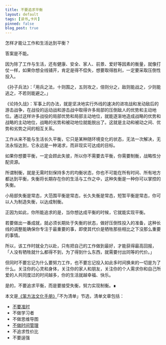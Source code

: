 ```yaml
---
title: 不要追求平衡 
layout: default
tags: [读书,卡片]
pinned: false
blog_post: true
---
```



怎样才能让工作和生活达到平衡？

答案是不能。

因为除了工作与生活，还有健康、安全、家人、前景、爱好等因素的衡量，就像打仗一样，如果你想全线铺开，肯定是得不偿失，想要取得胜利，一定要采取压倒性投入。

《孙子兵法》：「用兵之法，十则围之，五则攻之，倍则分之，敌则能战之，少则能逃之，不若则能避之。」

《论持久战》：军事上的办法，就是坚决地实行外线的速决的进攻战和发动敌后的游击战争，在战役的运动战和游击战中取得许多局部的压倒敌人的优势和主动地位。通过这样许多战役的局部优势和局部主动地位，就能逐渐地造成战略的优势和战略的主动地位，战略的劣势和被动地位就能脱出了。这就是主动和被动之间、优势和劣势之间的相互关系。

工作从来不能与生活长久平衡，它只是某种随环境变化的状态，无法一次解决，无法永恒达到，它永远是一种渴求，而非现实可达成的目标。

如果你想要平衡，一定会顾此失彼，所以你不需要去平衡，你需要制衡，战略性分配资源。

所谓制衡，就是无需时刻保持多方的均衡状态，你也不可能在所有时间、所有地方都达到平衡，失衡将长期存在你的生活与工作之中，这种失衡是一种你可以掌控的失衡。

小局部失衡是常态，大范围平衡是常态，长久失衡是常态，短暂平衡是常态，你可以人为制造失衡，以达成制衡。

正因为如此，你所能追求的是，当你想达成平衡的时候，它就能实现平衡。

若要做出一番成就，就必须长期处于失衡的状态，做好压倒性投入的准备，这种长线的调整能确保你专注于最重要的事，即使其代价是牺牲那些相比之下没那么重要的事情。

所以，该工作时就全力以赴，只有把自己的工作做到最好，才能获得最高回报，「人没有牺牲就什么都得不到，为了得到什么东西，就需要付出同等的代价。」

但同时不要忘记为什么要努力工作，也不要忘记投入如此多时间换来的一切是为了什么。关注你的心灵和身体，关注你的家人和朋友，关注你的个人需求你和自己所爱的人共同度过的时间越多，你的生活就越幸福、快乐。

是的，不要追求平衡，而是要接受失衡，努力实现制衡。∎

本文是[《笨方法文化手册》](https://www.yuque.com/hardwaylab/book)「不为清单」节选，清单文章包括：

- [不要准时](https://mp.weixin.qq.com/s?__biz=MzA4MTQ0NDQxNg==&mid=2650640774&idx=1&sn=6a8c258c47b7564c2adfe68be9881fad&chksm=879ddaa9b0ea53bfa26aee7cfdfa4ef41ee54ae53f2102b5e46ee55f465809ecce689b1ccebf&token=1637748700&lang=zh_CN#rd)
- 不做学习者
- 不做思维导图
- [不做时间管理](https://mp.weixin.qq.com/s?__biz=MzA4MTQ0NDQxNg==&mid=2650640770&idx=1&sn=5298f1b7105f5023b85a026b1c7cf6da&chksm=879ddaadb0ea53bb93d0c76cac63eeb2ce3e3b87a5166156c459ab42340a033ec8a2b6276c64&token=1637748700&lang=zh_CN#rd)
- 不追求性价比
- 不要逞强